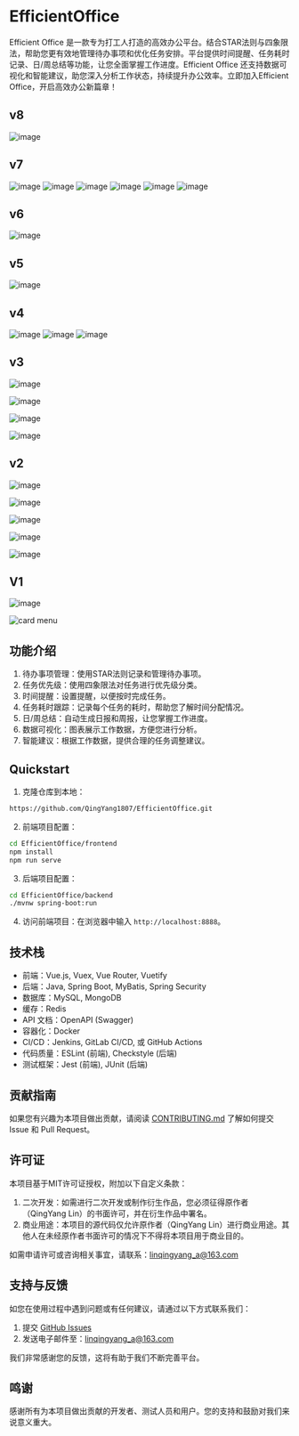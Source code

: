 # EfficientOffice
Efficient Office 是一款专为打工人打造的高效办公平台。结合STAR法则与四象限法，帮助您更有效地管理待办事项和优化任务安排。平台提供时间提醒、任务耗时记录、日/周总结等功能，让您全面掌握工作进度。Efficient Office 还支持数据可视化和智能建议，助您深入分析工作状态，持续提升办公效率。立即加入Efficient Office，开启高效办公新篇章！

## v8
![image](https://github.com/user-attachments/assets/d02d71a6-bab0-4db9-982b-4d0be25f91b7)


## v7
![image](https://github.com/user-attachments/assets/b2db277b-a6e0-4e26-a96e-b5d4ddba06ba)
![image](https://github.com/user-attachments/assets/8bb768a7-8a33-413c-a4bc-ac92ee8399da)
![image](https://github.com/user-attachments/assets/eab7de89-f6c6-4bf1-9a96-0370e6b33320)
![image](https://github.com/user-attachments/assets/1e39db2b-a4c1-4202-b522-b27136e392fe)
![image](https://github.com/user-attachments/assets/62bbec58-5c8a-4efc-8e38-314c56bb1321)
![image](https://github.com/user-attachments/assets/0736c691-f230-49c0-acb7-2356e475eaf4)


## v6
![image](https://github.com/user-attachments/assets/661ab6f0-ff59-46e6-bc42-a4d738e3d654)


## v5
![image](https://github.com/user-attachments/assets/afa822b3-c064-4411-9a9a-bb998d830c4f)


## v4
![image](https://github.com/user-attachments/assets/f4bac1f9-83d2-4b13-94a8-a5e54ffe7791)
![image](https://github.com/user-attachments/assets/a238b714-effd-442f-ae52-758d13d89d36)
![image](https://github.com/user-attachments/assets/ea86391b-d458-4248-ac37-0783289fda47)

## v3

![image](https://github.com/user-attachments/assets/44d74cd3-a44b-41d0-afc3-b6067c152e0c)

![image](https://github.com/user-attachments/assets/bfab82e3-18b0-4d5e-84cb-8afcba7ffeb5)

![image](https://github.com/user-attachments/assets/aeb78337-8d0b-41b9-bed7-f9418bccc609)

![image](https://github.com/user-attachments/assets/7eea9a43-5dff-4e6d-90c9-36b0d1a9ee3d)


## v2

![image](https://github.com/user-attachments/assets/006ffc43-694e-4c70-91f2-40034caf1ce1)

![image](https://github.com/user-attachments/assets/4c95487c-02d0-4d7c-9338-8ecf4f0b5961)

![image](https://github.com/user-attachments/assets/b577f84f-d40d-4211-8ebf-ca552b5278c4)

![image](https://github.com/user-attachments/assets/a1476cf8-998f-4ed4-9c8f-510693575e65)

![image](https://github.com/user-attachments/assets/c4a6f3fd-df40-4179-bc8b-f05dcc20aa8d)

## V1
![image](https://user-images.githubusercontent.com/41716258/234753129-effe1b12-360a-4a03-b176-da3a597e120f.png)

![card menu](https://1-1256857171.cos.ap-beijing.myqcloud.com/linqingyang/202305061621310.png)


## 功能介绍

1. 待办事项管理：使用STAR法则记录和管理待办事项。
2. 任务优先级：使用四象限法对任务进行优先级分类。
3. 时间提醒：设置提醒，以便按时完成任务。
4. 任务耗时跟踪：记录每个任务的耗时，帮助您了解时间分配情况。
5. 日/周总结：自动生成日报和周报，让您掌握工作进度。
6. 数据可视化：图表展示工作数据，方便您进行分析。
7. 智能建议：根据工作数据，提供合理的任务调整建议。



## Quickstart

1. 克隆仓库到本地：

```bash
https://github.com/QingYang1807/EfficientOffice.git
```

2. 前端项目配置：

```bash
cd EfficientOffice/frontend
npm install
npm run serve
```

3. 后端项目配置：

```bash
cd EfficientOffice/backend
./mvnw spring-boot:run
```

4. 访问前端项目：在浏览器中输入 `http://localhost:8888`。

## 技术栈

- 前端：Vue.js, Vuex, Vue Router, Vuetify
- 后端：Java, Spring Boot, MyBatis, Spring Security
- 数据库：MySQL, MongoDB
- 缓存：Redis
- API 文档：OpenAPI (Swagger)
- 容器化：Docker
- CI/CD：Jenkins, GitLab CI/CD, 或 GitHub Actions
- 代码质量：ESLint (前端), Checkstyle (后端)
- 测试框架：Jest (前端), JUnit (后端)

## 贡献指南

如果您有兴趣为本项目做出贡献，请阅读 [CONTRIBUTING.md](https://github.com/QingYang1807/EfficientOffice/blob/main/CONTRIBUTING.md) 了解如何提交 Issue 和 Pull Request。

## 许可证

本项目基于MIT许可证授权，附加以下自定义条款：

1. 二次开发：如需进行二次开发或制作衍生作品，您必须征得原作者（QingYang Lin）的书面许可，并在衍生作品中署名。
2. 商业用途：本项目的源代码仅允许原作者（QingYang Lin）进行商业用途。其他人在未经原作者书面许可的情况下不得将本项目用于商业目的。

如需申请许可或咨询相关事宜，请联系：linqingyang_a@163.com

## 支持与反馈

如您在使用过程中遇到问题或有任何建议，请通过以下方式联系我们：

1. 提交 [GitHub Issues](https://github.com/yourusername/efficient-office/issues)
2. 发送电子邮件至：linqingyang_a@163.com

我们非常感谢您的反馈，这将有助于我们不断完善平台。

## 鸣谢

感谢所有为本项目做出贡献的开发者、测试人员和用户。您的支持和鼓励对我们来说意义重大。
